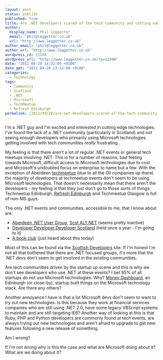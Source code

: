 ```yaml
---
layout: post
status: publish
published: true
title: Are .NET developers scared of the tech community and cutting edge technologies?
author:
  display_name: Phil Leggetter
  email: "phil@leggetter.co.uk"
  url: "http://www.leggetter.co.uk"
author_email: "phil@leggetter.co.uk"
author_url: "http://www.leggetter.co.uk"
wordpress_id: 12598
wordpress_url: "http://www.leggetter.co.uk/?p=12598"
date: "2011-04-28 14:32:09 +0100"
date_gmt: "2011-04-28 13:32:09 +0100"
categories:
  - Technology
tags:
  - Community
  - Scotland
  - .NET
  - Microsoft
  - TechMeetup
  - Refresh Edinburgh
permalink: /2011/04/28/are-net-developers-scared-of-the-tech-community-and-cutting-edge-technologies.html
---
```


<p>I'm a .NET guy and I'm excited and interested in cutting edge technologies. I've found the lack of a .NET community (particularly in Scotland) and not seeing enough developers who primarily using Microsoft technologies getting involved with tech communities <em>really</em> frustrating .</p>
<p>My feeling is that there aren't a lot of regular .NET events or general tech meetups involving .NET. This is for a number of reasons; bad feeling towards Microsoft, difficult access to Microsoft technologies due to cost and Microsoft's undoubted focus on enterprise to name but a few. With the exception of Aberdeen <a href="http://techmeetup.co.uk/">techmeetup</a> (due to all the Oil companies up there) the majority of developers at techmeetup events don't seem to be using Microsoft technologies. That doesn't necessarily mean that there aren't the developers - my feeling is that they just don't go to those sorts of things. Techmeetup Edinburgh, <a href="http://refreshedinburgh.org/">Refresh Edinburgh</a> and Techmeetup Glasgow is full of non-MS guys.</p>
<p>The only .NET events and communities, accessible to me, that I know about are:</p>
<ul>
<li><a href="http://www.aberdeendevelopers.co.uk/">Aberdeen .NET User Group</a>, <a href="http://scotalt.net/">Scot ALT.NET</a> (seems pretty inactive)</li>
<li><a href="http://www.developerdeveloperdeveloper.com/scotland2011/">Developer Developer Developer Scotland</a> (held once a year - I'm going to it)</li>
<li><a href="http://scottishdevelopers.com/category/events/book-club-events/">A book club</a> (just heard about this today)</li>
</ul>
<p>Most of this can be found via the <a href="http://scottishdevelopers.com/">Scottish Developers</a> site. If I'm honest I'm not all that bothered that there are .NET focused groups, it's more that the .NET devs don't seem to get involved in the existing communities.</p>
<p>Are tech communities driven by the startup up scene and this is why we don't see developers who use .NET at these events? I bet 95% of all startups do not use Microsoft technologies. Why? <a href="http://www.moneydashboard.com/">Money Dashboard</a>, an Edinburgh (or close-by), startup built things on the Microsoft technology stack. Are there any others?</p>
<p>Another annoyance I have is that a lot Microsoft devs don't seem to want to try out new technologies. Is this because they work at financial services companies who are still using .NET 2.0, have some legacy VBScript systems to maintain and are still targeting IE6? Another way of looking at this is that Ruby, PHP and Python developers are commonly found at tech events, are always trying out new technologies and aren't afraid to upgrade to get new features following a new release of something.</p>
<p>Am I wrong?</p>
<p>If I'm not wrong why is this the case and what are Microsoft doing about it? What are we doing about it?</p>
